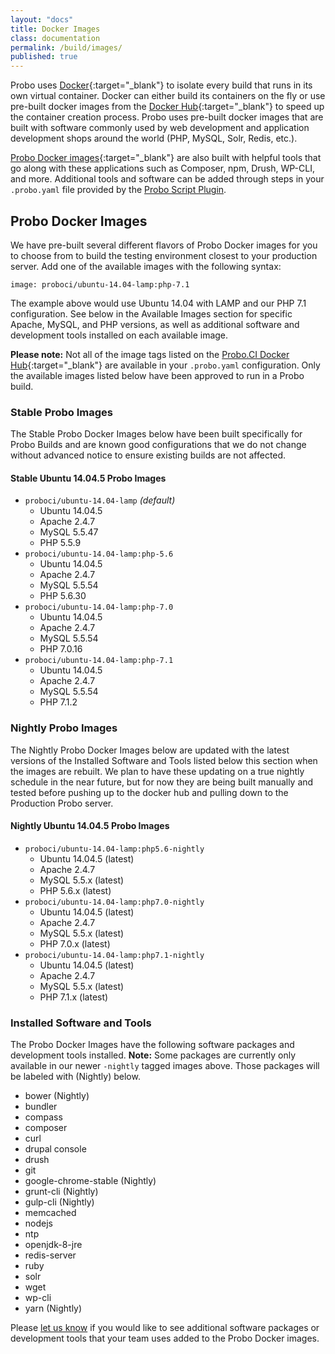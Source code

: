 ```yaml
---
layout: "docs"
title: Docker Images
class: documentation
permalink: /build/images/
published: true
---
```


Probo uses [Docker](https://www.docker.com/){:target="\_blank"} to isolate every build that runs in its own virtual container. Docker can either build its containers on the fly or use pre-built docker images from the [Docker Hub](https://hub.docker.com/){:target="\_blank"} to speed up the container creation process. Probo uses pre-built docker images that are built with software commonly used by web development and application development shops around the world (PHP, MySQL, Solr, Redis, etc.).

[Probo Docker images](https://hub.docker.com/u/proboci/){:target="\_blank"} are also built with helpful tools that go along with these applications such as Composer, npm, Drush, WP-CLI, and more. Additional tools and software can be added through steps in your `.probo.yaml` file provided by the [Probo Script Plugin](https://docs.probo.ci/plugins/script-plugin/).

## Probo Docker Images

We have pre-built several different flavors of Probo Docker images for you to choose from to build the testing environment closest to your production server. Add one of the available images with the following syntax:

    image: proboci/ubuntu-14.04-lamp:php-7.1

The example above would use Ubuntu 14.04 with LAMP and our PHP 7.1 configuration. See below in the Available Images section for specific Apache, MySQL, and PHP versions, as well as additional software and development tools installed on each available image.

**Please note:** Not all of the image tags listed on the [Probo.CI Docker Hub](https://hub.docker.com/u/proboci/){:target="\_blank"} are available in your `.probo.yaml` configuration. Only the available images listed below have been approved to run in a Probo build.

### Stable Probo Images

The Stable Probo Docker Images below have been built specifically for Probo Builds and are known good configurations that we do not change without advanced notice to ensure existing builds are not affected.

#### Stable Ubuntu 14.04.5 Probo Images

- `proboci/ubuntu-14.04-lamp` _(default)_
  - Ubuntu 14.04.5
  - Apache 2.4.7
  - MySQL 5.5.47
  - PHP 5.5.9
- `proboci/ubuntu-14.04-lamp:php-5.6`
  - Ubuntu 14.04.5
  - Apache 2.4.7
  - MySQL 5.5.54
  - PHP 5.6.30
- `proboci/ubuntu-14.04-lamp:php-7.0`
  - Ubuntu 14.04.5
  - Apache 2.4.7
  - MySQL 5.5.54
  - PHP 7.0.16
- `proboci/ubuntu-14.04-lamp:php-7.1`
  - Ubuntu 14.04.5
  - Apache 2.4.7
  - MySQL 5.5.54
  - PHP 7.1.2

### Nightly Probo Images

The Nightly Probo Docker Images below are updated with the latest versions of the Installed Software and Tools listed below this section when the images are rebuilt. We plan to have these updating on a true nightly schedule in the near future, but for now they are being built manually and tested before pushing up to the docker hub and pulling down to the Production Probo server.

#### Nightly Ubuntu 14.04.5 Probo Images

- `proboci/ubuntu-14.04-lamp:php5.6-nightly`
  - Ubuntu 14.04.5 (latest)
  - Apache 2.4.7
  - MySQL 5.5.x (latest)
  - PHP 5.6.x (latest)
- `proboci/ubuntu-14.04-lamp:php7.0-nightly`
  - Ubuntu 14.04.5 (latest)
  - Apache 2.4.7
  - MySQL 5.5.x (latest)
  - PHP 7.0.x (latest)
- `proboci/ubuntu-14.04-lamp:php7.1-nightly`
  - Ubuntu 14.04.5 (latest)
  - Apache 2.4.7
  - MySQL 5.5.x (latest)
  - PHP 7.1.x (latest)

### Installed Software and Tools

The Probo Docker Images have the following software packages and development tools installed. **Note:** Some packages are currently only available in our newer `-nightly` tagged images above. Those packages will be labeled with (Nightly) below.

- bower (Nightly)
- bundler
- compass
- composer
- curl
- drupal console
- drush
- git
- google-chrome-stable (Nightly)
- grunt-cli (Nightly)
- gulp-cli (Nightly)
- memcached
- nodejs
- ntp
- openjdk-8-jre
- redis-server
- ruby
- solr
- wget
- wp-cli
- yarn (Nightly)

Please [let us know](https://probo.ci/contact/) if you would like to see additional software packages or development tools that your team uses added to the Probo Docker images.
